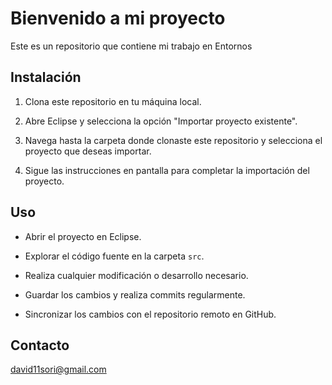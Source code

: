# Bienvenido a mi proyecto 

  

Este es un repositorio que contiene mi trabajo en Entornos  

  

## Instalación 

  

1. Clona este repositorio en tu máquina local. 

2. Abre Eclipse y selecciona la opción "Importar proyecto existente". 

3. Navega hasta la carpeta donde clonaste este repositorio y selecciona el proyecto que deseas importar. 

4. Sigue las instrucciones en pantalla para completar la importación del proyecto. 

  

## Uso 

  

- Abrir el proyecto en Eclipse. 

- Explorar el código fuente en la carpeta `src`. 

- Realiza cualquier modificación o desarrollo necesario. 

- Guardar los cambios y realiza commits regularmente. 

- Sincronizar los cambios con el repositorio remoto en GitHub. 

  

  

## Contacto 

  

  

david11sori@gmail.com 